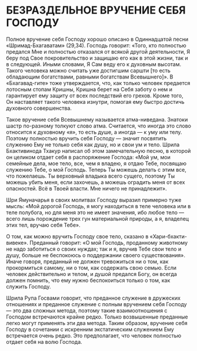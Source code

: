 # БЕЗРАЗДЕЛЬНОЕ ВРУЧЕНИЕ СЕБЯ ГОСПОДУ

Полное вручение себя Господу хорошо описано в Одиннадцатой песни «Шримад-Бхагаватам» (29,34). Господь говорит: «Того, кто полностью предался Мне и полностью отказался от всякой другой деятельности, Я беру под Свое покровительство и защищаю его как в этой жизни, так и в следующей. Иными словами, Я Сам веду его к духовным высотам. Такого человека можно считать уже достигшим саршти [то есть обладающим богатствами, равными богатствам Всевышнего]». В «Бхагавад-гите» тоже утверждается, что, как только человек предается лотосным стопам Кришны, Кришна берет на Себя заботу о нем и гарантирует ему защиту от всех последствий его грехов. Кроме того, Он наставляет такого человека изнутри, помогая ему быстро достичь духовного совершенства.

Такое вручение себя Всевышнему называется атма-ниведана. Знатоки шастр по-разному толкуют слово атма. Считается, что иногда это слово относится к духовному «я», то есть душе, а иногда — к уму или телу. Поэтому полностью вручить себя Господу — значит посвятить служению Ему не только себя как душу, но и свои ум и тело. Шрила Бхактивинода Тхакур написал об этом замечательную песню, в которой он целиком отдает себя в распоряжение Господа: «Мой ум, мои семейные дела, мое тело, все, чем я владею, я отдаю Тебе, посвящаю служению Тебе, о мой Господь. Теперь Ты можешь делать с этим все, что пожелаешь. Ты верховный владыка всего сущего, поэтому Ты можешь убить меня, если захочешь, а можешь оградить меня от всех опасностей. Всё в Твоей власти. Мне ничего не принадлежит».

Шри Ямуначарья в своих молитвах Господу выразил примерно туже мысль: «Мой дорогой Господь, я могу находиться в теле человека или в теле полубога, но для меня это не имеет значения, ибо любое тело — всего лишь порождение трех гун материальной природы, а я, владелец этих тел, вручаю себя Тебе».

О том, как можно вручить Господу свое тело, сказано в «Хари-бхакти-вивеке». Преданный говорит: «О мой Господь, проданному животному не надо заботиться о своих нуждах; так и я, вручив Тебе свои тело и душу, больше не беспокоюсь о поддержании своего существования». Иначе говоря, преданный не должен тревожиться ни о том, как прокормиться самому, ни о том, как содержать свою семью. Если человек действительно и телом, и душой предался Богу, он всегда должен помнить, что ему нужно беспокоиться только о том, как служить Господу.

Шрила Рупа Госвами говорит, что преданное служение в дружеских отношениях и преданное служение с полным вручением себя Господу — это два сложных метода, поэтому такие взаимоотношения с Господом встречаются крайне редко. Только возвышенные преданные легко могут применять эти два метода. Таким образом, вручение себя Господу в сочетании с искренним экстатическим служением Ему встречается очень редко. Это предполагает, что человек полностью отдает себя на волю Господа.
